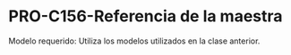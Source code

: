 # PRO-C156-Referencia de la maestra
Modelo requerido: Utiliza los modelos utilizados en la clase anterior.
